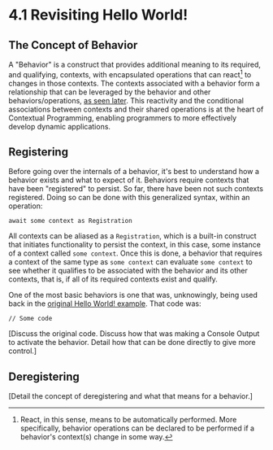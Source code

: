 # 4.1  Revisiting Hello World!

## The Concept of Behavior

A "Behavior" is a construct that provides additional meaning to its required, and qualifying, contexts, with encapsulated operations that can react[^1] to changes in those contexts. The contexts associated with a behavior form a relationship that can be leveraged by the behavior and other behaviors/operations, [as seen later](../chapter-5-evaluating-through-compositions/5.1-composing-contexts.md). This reactivity and the conditional associations between contexts and their shared operations is at the heart of Contextual Programming, enabling programmers to more effectively develop dynamic applications.



## Registering

Before going over the internals of a behavior, it's best to understand how a behavior exists and what to expect of it. Behaviors require contexts that have been "registered" to persist. So far, there have been not such contexts registered. Doing so can be done with this generalized syntax, within an operation:

```
await some context as Registration
```

All contexts can be aliased as a `Registration`, which is a built-in construct that initiates functionality to persist the context, in this case, some instance of a context called `some context`. Once this is done, a behavior that requires a context of the same type as `some context` can evaluate `some context` to see whether it qualifies to be associated with the behavior and its other contexts, that is, if all of its required contexts exist and qualify.

One of the most basic behaviors is one that was, unknowingly, being used back in the [original Hello World! example](../chapter-3-evaluating-with-operations/3.1-hello-world.md). That code was:

```
// Some code
```

\[Discuss the original code. Discuss how that was making a Console Output to activate the behavior. Detail how that can be done directly to give more control.]



## Deregistering

\[Detail the concept of deregistering and what that means for a behavior.]

[^1]: React, in this sense, means to be automatically performed. More specifically, behavior operations can be declared to be performed if a behavior's context(s) change in some way.
